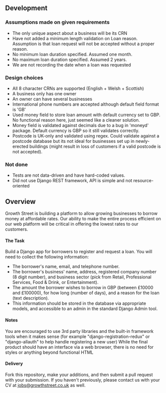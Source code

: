 ## Development


### Assumptions made on given requirements
* The only unique aspect about a business will be its CRN
* Have not added a minimum length validation on Loan reason. Assumption is that loan request will not be accepted without a proper reason.
* No minimum loan duration specified. Assumed one month.
* No maximum loan duration specified. Assumed 2 years.
* We are not recording the date when a loan was requested

### Design choices
* All 8 character CRNs are supported (English + Welsh + Scottish)
* A business only has one owner
* An owner can have several businesses
* International phone numbers are accepted although default field format is 'GB'
* Used money field to store loan amount with default currency set to GBP. No functional reason here, just seemed like a cleaner solution.
* Money field is validated against decimals due to a bug in 'moneyd' package. Default currency is GBP so it still validates correctly.
* Postcode is UK-only and validated using regex. Could validate against a postcode database but its not ideal for businesses set up in newly-erected buildings (might result in loss of customers if a valid postcode is not accepted).

### Not done
* Tests are not data-driven and have hard-coded values.
* Did not use Django REST framework, API is simple and not resource-oriented 

## Overview

Growth Street is building a platform to allow growing businesses to borrow money at affordable rates. Our ability to make the entire process efficient on our web platform will be critical in offering the lowest rates to our customers.

#### The Task

Build a Django app for borrowers to register and request a loan. You will need to collect the following information:

* The borrower's name, email, and telephone number.
* The borrower's business' name, address, registered company number (8 digit number), and business sector (pick from Retail, Professional Services, Food & Drink, or Entertainment).
* The amount the borrower wishes to borrow in GBP (between £10000 and £100000), for how long (number of days), and a reason for the loan (text description).
* This information should be stored in the database via appropriate models, and accessible to an admin in the standard Django Admin tool.

#### Notes

You are encouraged to use 3rd party libraries and the built-in framework tools when it makes sense (for example "django-registration-redux" or "django-allauth" to help handle registering a new user)
While the final product should have an interface via a web browser, there is no need for styles or anything beyond functional HTML

#### Delivery

Fork this repository, make your additions, and then submit a pull request with your submission. If you haven't previously, please contact us with your CV at jobs@growthstreet.co.uk as well.
